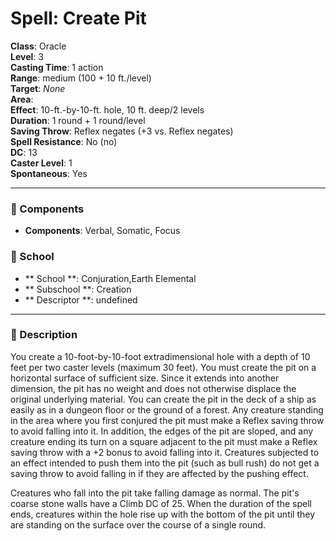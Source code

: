 
# Spell: Create Pit
**Class**: Oracle  
**Level**: 3  
**Casting Time**: 1 action  
**Range**: medium (100 + 10 ft./level)  
**Target**: _None_  
**Area**:   
**Effect**: 10-ft.-by-10-ft. hole, 10 ft. deep/2 levels  
**Duration**: 1 round + 1 round/level  
**Saving Throw**: Reflex negates (+3 vs. Reflex negates)  
**Spell Resistance**: No (no)  
**DC**: 13  
**Caster Level**: 1  
**Spontaneous**: Yes

---

### 🔮 Components
- **Components**: Verbal, Somatic, Focus

### 🏫 School
- ** School **: Conjuration,Earth Elemental
- ** Subschool **: Creation
- ** Descriptor **: undefined
---

### 📜 Description
You create a 10-foot-by-10-foot extradimensional hole with a depth of 10 feet per two caster levels (maximum 30 feet). You must create the pit on a horizontal surface of sufficient size. Since it extends into another dimension, the pit has no weight and does not otherwise displace the original underlying material. You can create the pit in the deck of a ship as easily as in a dungeon floor or the ground of a forest. Any creature standing in the area where you first conjured the pit must make a Reflex saving throw to avoid falling into it. In addition, the edges of the pit are sloped, and any creature ending its turn on a square adjacent to the pit must make a Reflex saving throw with a +2 bonus to avoid falling into it. Creatures subjected to an effect intended to push them into the pit (such as bull rush) do not get a saving throw to avoid falling in if they are affected by the pushing effect. 

Creatures who fall into the pit take falling damage as normal. The pit's coarse stone walls have a Climb DC of 25. When the duration of the spell ends, creatures within the hole rise up with the bottom of the pit until they are standing on the surface over the course of a single round.
